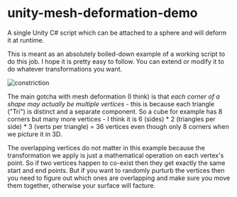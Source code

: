 # unity-mesh-deformation-demo
A single Unity C# script which can be attached to a sphere and will deform it at runtime.

This is meant as an absolutely boiled-down example of a working script to do this job. I hope it is pretty easy to follow. You can extend or modify it to do whatever transformations you want.

![constriction](https://user-images.githubusercontent.com/39740472/149645905-7d1e9fc1-99b0-42d2-9bb0-4ffdcd829b1c.gif)

The main gotcha with mesh deformation (I think) is that <I>each corner of a shape may actually be multiple vertices</I> - this is because each triangle ("Tri") is distinct and a separate component. So a cube for example has 8 corners but many more vertices - I think it is 6 (sides) * 2 (triangles per side) * 3 (verts per triangle) = 36 vertices even though only 8 corners when we picture it in 3D.

The overlapping vertices do not matter in this example because the transformation we apply is just a mathematical operation on each vertex's point. So if two vertices happen to co-exist then they get exactly the same start and end points. But if you want to randomly purturb the vertices then you need to figure out which ones are overlapping and make sure you move them together, otherwise your surface will facture.

